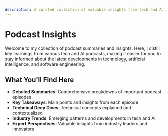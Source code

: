 ```yaml
---
description: A curated collection of valuable insights from tech and AI podcasts
---
```


# Podcast Insights

Welcome to my collection of podcast summaries and insights. Here, I distill key learnings from various tech and AI podcasts, making it easier for you to stay informed about the latest developments in technology, artificial intelligence, and software engineering.

## What You'll Find Here

- **Detailed Summaries**: Comprehensive breakdowns of important podcast episodes
- **Key Takeaways**: Main points and insights from each episode
- **Technical Deep Dives**: Technical concepts explained and contextualized
- **Industry Trends**: Emerging patterns and developments in tech and AI
- **Expert Perspectives**: Valuable insights from industry leaders and innovators
